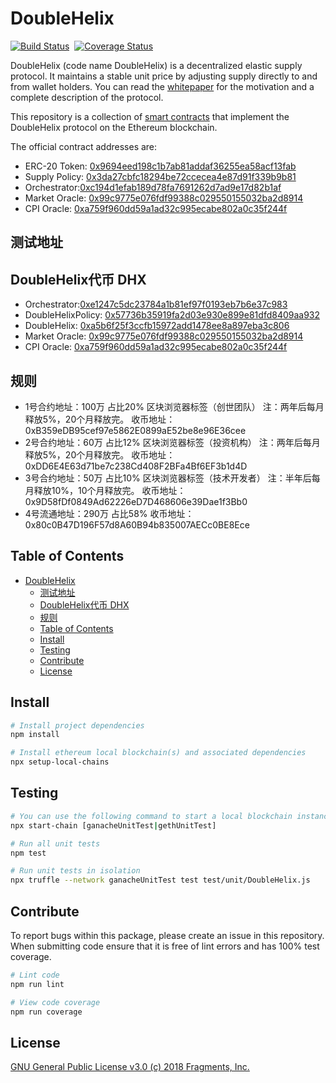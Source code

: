 # DoubleHelix

[![Build Status](https://travis-ci.com/DoubleHelix/DoubleHelix.svg?token=xxNsLhLrTiyG3pc78i5v&branch=master)](https://travis-ci.com/DoubleHelix/DoubleHelix)&nbsp;&nbsp;[![Coverage Status](https://coveralls.io/repos/github/frgprotocol/DoubleHelix/badge.svg?branch=master&t=GiWi8p)](https://coveralls.io/github/frgprotocol/DoubleHelix?branch=master)

DoubleHelix (code name DoubleHelix) is a decentralized elastic supply protocol. It maintains a stable unit price by adjusting supply directly to and from wallet holders. You can read the [whitepaper](https://www.DoubleHelix.org/paper/) for the motivation and a complete description of the protocol.

This repository is a collection of [smart contracts](http://DoubleHelix.org/docs) that implement the DoubleHelix protocol on the Ethereum blockchain.

The official contract addresses are:
- ERC-20 Token: [0x9694eed198c1b7ab81addaf36255ea58acf13fab](https://etherscan.io/token/0x9694eed198c1b7ab81addaf36255ea58acf13fab)
- Supply Policy: [0x3da27cbfc18294be72ccecea4e87d91f339b9b81](https://etherscan.io/address/0x3da27cbfc18294be72ccecea4e87d91f339b9b81#contracts)
- Orchestrator:[0xc194d1efab189d78fa7691262d7ad9e17d82b1af](https://ropsten.etherscan.io/address/0xc194d1efab189d78fa7691262d7ad9e17d82b1af)
- Market Oracle: [0x99c9775e076fdf99388c029550155032ba2d8914](https://etherscan.io/address/0x99c9775e076fdf99388c029550155032ba2d8914)
- CPI Oracle: [0xa759f960dd59a1ad32c995ecabe802a0c35f244f](https://etherscan.io/address/0xa759f960dd59a1ad32c995ecabe802a0c35f244f)


## 测试地址
## DoubleHelix代币 DHX
- Orchestrator:[0xe1247c5dc23784a1b81ef97f0193eb7b6e37c983](https://ropsten.etherscan.io/address/0xe1247c5dc23784a1b81ef97f0193eb7b6e37c983)
- DoubleHelixPolicy: [0x57736b35919fa2d03e930e899e81dfd8409aa932](https://ropsten.etherscan.io/address/0x57736b35919fa2d03e930e899e81dfd8409aa932) 
- DoubleHelix: [0xa5b6f25f3ccfb15972add1478ee8a897eba3c806](https://ropsten.etherscan.io/address/0xa5b6f25f3ccfb15972add1478ee8a897eba3c806)
- Market Oracle: [0x99c9775e076fdf99388c029550155032ba2d8914](https://etherscan.io/address/0x99c9775e076fdf99388c029550155032ba2d8914)
- CPI Oracle: [0xa759f960dd59a1ad32c995ecabe802a0c35f244f](https://etherscan.io/address/0xa759f960dd59a1ad32c995ecabe802a0c35f244f)


## 规则
- 1号合约地址：100万  占比20%  区块浏览器标签（创世团队）
注：两年后每月释放5%，20个月释放完。
收币地址：0xB359eDB95cef97e5862E0899aE52be8e96E36cee
- 2号合约地址：60万   占比12%  区块浏览器标签（投资机构）
注：两年后每月释放5%，20个月释放完。
收币地址：0xDD6E4E63d71be7c238Cd408F2BFa4Bf6EF3b1d4D
- 3号合约地址：50万  占比10% 区块浏览器标签（技术开发者）
注：半年后每月释放10%，10个月释放完。
收币地址：0x9D58fDf0849Ad62226eD7D468606e39Dae1f3Bb0
- 4号流通地址：290万 占比58%
收币地址：0x80c0B47D196F57d8A60B94b835007AECc0BE8Ece

## Table of Contents

- [DoubleHelix](#doublehelix)
  - [测试地址](#测试地址)
  - [DoubleHelix代币 DHX](#doublehelix代币-dhx)
  - [规则](#规则)
  - [Table of Contents](#table-of-contents)
  - [Install](#install)
  - [Testing](#testing)
  - [Contribute](#contribute)
  - [License](#license)


## Install

```bash
# Install project dependencies
npm install

# Install ethereum local blockchain(s) and associated dependencies
npx setup-local-chains
```

## Testing

``` bash
# You can use the following command to start a local blockchain instance
npx start-chain [ganacheUnitTest|gethUnitTest]

# Run all unit tests
npm test

# Run unit tests in isolation
npx truffle --network ganacheUnitTest test test/unit/DoubleHelix.js
```

## Contribute

To report bugs within this package, please create an issue in this repository.
When submitting code ensure that it is free of lint errors and has 100% test coverage.

``` bash
# Lint code
npm run lint

# View code coverage
npm run coverage
```

## License

[GNU General Public License v3.0 (c) 2018 Fragments, Inc.](./LICENSE)
